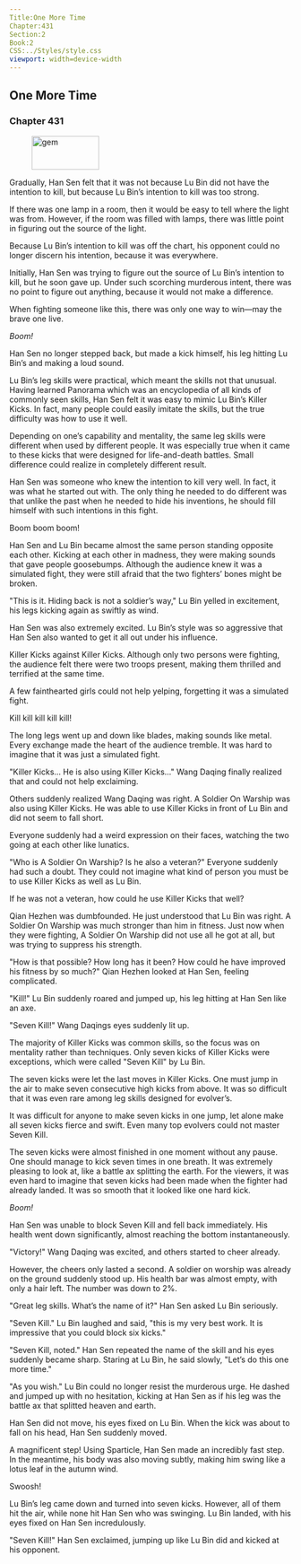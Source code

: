 ```yaml
---
Title:One More Time 
Chapter:431 
Section:2 
Book:2 
CSS:../Styles/style.css 
viewport: width=device-width
---
```

  
## One More Time
### Chapter 431
  
<figure>
	<img src="../Images/gem.gif" alt="gem" id="gem" width="120" height="60" />
</figure>
  

  
Gradually, Han Sen felt that it was not because Lu Bin did not have the intention to kill, but because Lu Bin’s intention to kill was too strong.

If there was one lamp in a room, then it would be easy to tell where the light was from. However, if the room was filled with lamps, there was little point in figuring out the source of the light.

Because Lu Bin’s intention to kill was off the chart, his opponent could no longer discern his intention, because it was everywhere.

Initially, Han Sen was trying to figure out the source of Lu Bin’s intention to kill, but he soon gave up. Under such scorching murderous intent, there was no point to figure out anything, because it would not make a difference.

When fighting someone like this, there was only one way to win—may the brave one live.

*Boom!*

Han Sen no longer stepped back, but made a kick himself, his leg hitting Lu Bin’s and making a loud sound.

Lu Bin’s leg skills were practical, which meant the skills not that unusual. Having learned Panorama which was an encyclopedia of all kinds of commonly seen skills, Han Sen felt it was easy to mimic Lu Bin’s Killer Kicks. In fact, many people could easily imitate the skills, but the true difficulty was how to use it well.

Depending on one’s capability and mentality, the same leg skills were different when used by different people. It was especially true when it came to these kicks that were designed for life-and-death battles. Small difference could realize in completely different result.

Han Sen was someone who knew the intention to kill very well. In fact, it was what he started out with. The only thing he needed to do different was that unlike the past when he needed to hide his inventions, he should fill himself with such intentions in this fight.

Boom boom boom!

Han Sen and Lu Bin became almost the same person standing opposite each other. Kicking at each other in madness, they were making sounds that gave people goosebumps. Although the audience knew it was a simulated fight, they were still afraid that the two fighters’ bones might be broken.

"This is it. Hiding back is not a soldier’s way," Lu Bin yelled in excitement, his legs kicking again as swiftly as wind.

Han Sen was also extremely excited. Lu Bin’s style was so aggressive that Han Sen also wanted to get it all out under his influence.

Killer Kicks against Killer Kicks. Although only two persons were fighting, the audience felt there were two troops present, making them thrilled and terrified at the same time.

A few fainthearted girls could not help yelping, forgetting it was a simulated fight.

Kill kill kill kill kill!

The long legs went up and down like blades, making sounds like metal. Every exchange made the heart of the audience tremble. It was hard to imagine that it was just a simulated fight.

"Killer Kicks… He is also using Killer Kicks…" Wang Daqing finally realized that and could not help exclaiming.

Others suddenly realized Wang Daqing was right. A Soldier On Warship was also using Killer Kicks. He was able to use Killer Kicks in front of Lu Bin and did not seem to fall short.

Everyone suddenly had a weird expression on their faces, watching the two going at each other like lunatics.

"Who is A Soldier On Warship? Is he also a veteran?" Everyone suddenly had such a doubt. They could not imagine what kind of person you must be to use Killer Kicks as well as Lu Bin.

If he was not a veteran, how could he use Killer Kicks that well?

Qian Hezhen was dumbfounded. He just understood that Lu Bin was right. A Soldier On Warship was much stronger than him in fitness. Just now when they were fighting, A Soldier On Warship did not use all he got at all, but was trying to suppress his strength.

"How is that possible? How long has it been? How could he have improved his fitness by so much?" Qian Hezhen looked at Han Sen, feeling complicated.

"Kill!" Lu Bin suddenly roared and jumped up, his leg hitting at Han Sen like an axe.

"Seven Kill!" Wang Daqings eyes suddenly lit up.

The majority of Killer Kicks was common skills, so the focus was on mentality rather than techniques. Only seven kicks of Killer Kicks were exceptions, which were called "Seven Kill" by Lu Bin.

The seven kicks were let the last moves in Killer Kicks. One must jump in the air to make seven consecutive high kicks from above. It was so difficult that it was even rare among leg skills designed for evolver’s.

It was difficult for anyone to make seven kicks in one jump, let alone make all seven kicks fierce and swift. Even many top evolvers could not master Seven Kill.

The seven kicks were almost finished in one moment without any pause. One should manage to kick seven times in one breath. It was extremely pleasing to look at, like a battle ax splitting the earth. For the viewers, it was even hard to imagine that seven kicks had been made when the fighter had already landed. It was so smooth that it looked like one hard kick.

*Boom!*

Han Sen was unable to block Seven Kill and fell back immediately. His health went down significantly, almost reaching the bottom instantaneously.

"Victory!" Wang Daqing was excited, and others started to cheer already.

However, the cheers only lasted a second. A soldier on worship was already on the ground suddenly stood up. His health bar was almost empty, with only a hair left. The number was down to 2%.

"Great leg skills. What’s the name of it?" Han Sen asked Lu Bin seriously.

"Seven Kill." Lu Bin laughed and said, "this is my very best work. It is impressive that you could block six kicks."

"Seven Kill, noted." Han Sen repeated the name of the skill and his eyes suddenly became sharp. Staring at Lu Bin, he said slowly, "Let’s do this one more time."

"As you wish." Lu Bin could no longer resist the murderous urge. He dashed and jumped up with no hesitation, kicking at Han Sen as if his leg was the battle ax that splitted heaven and earth.

Han Sen did not move, his eyes fixed on Lu Bin. When the kick was about to fall on his head, Han Sen suddenly moved.

A magnificent step! Using Sparticle, Han Sen made an incredibly fast step. In the meantime, his body was also moving subtly, making him swing like a lotus leaf in the autumn wind.

Swoosh!

Lu Bin’s leg came down and turned into seven kicks. However, all of them hit the air, while none hit Han Sen who was swinging. Lu Bin landed, with his eyes fixed on Han Sen incredulously.

"Seven Kill!" Han Sen exclaimed, jumping up like Lu Bin did and kicked at his opponent.